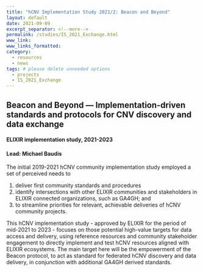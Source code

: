 ```yaml
---
title: "hCNV Implementation Study 2021/2: Beacon and Beyond"
layout: default
date: 2021-09-09
excerpt_separator: <!--more-->
permalink: /studies/IS_2021_Exchange.html
www_link:
www_links_formatted:
category:
  - resources
  - news
tags: # please delete unneeded options
  - projects
  - IS_2021_Exchange
---
```


## Beacon and Beyond — Implementation-driven standards and protocols for CNV discovery and data exchange
#### ELIXIR implementation study, 2021-2023
#### Lead: Michael Baudis

The initial 2019-2021 hCNV community implementation study employed a set of
perceived needs to

1. deliver first community standards and procedures
2. identify intersections with other ELIXIR communities and stakeholders in ELIXIR connected organizations, such as GA4GH; and
3. to streamline priorities for relevant, achievable deliveries of hCNV community projects.

<!--more-->
This hCNV implementation study - approved by ELIXIR for the period of mid-2021
to 2023 - focuses on those potential high-value targets for data access and
delivery, using reference resources and community stakeholder engagement to
directly implement and test hCNV resources aligned with ELIXIR ecosystems.
The main target here will be the empowerment of the Beacon protocol, to act as
standard for federated hCNV discovery and data delivery, in conjunction with
additional GA4GH derived standards.
